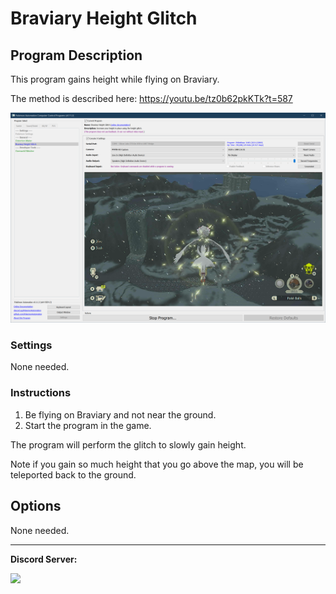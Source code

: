 # Braviary Height Glitch

## Program Description

This program gains height while flying on Braviary.

The method is described here: https://youtu.be/tz0b62pkKTk?t=587

<img src="images/BraviaryHeightGlitch-0.png">

### Settings

None needed.

### Instructions

1. Be flying on Braviary and not near the ground.
2. Start the program in the game.

The program will perform the glitch to slowly gain height.

Note if you gain so much height that you go above the map, you will be teleported back to the ground.


## Options

None needed.

<hr>

**Discord Server:** 

[<img src="https://canary.discordapp.com/api/guilds/695809740428673034/widget.png?style=banner2">](https://discord.gg/cQ4gWxN)
